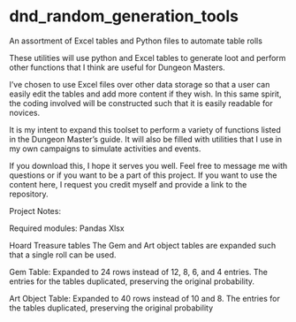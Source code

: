 ﻿# dnd_random_generation_tools
 An assortment of Excel tables and Python files to automate table rolls

These utilities will use python and Excel tables to generate loot and perform other functions that I think are useful for Dungeon Masters. 

I’ve chosen to use Excel files over other data storage so that a user can easily edit the tables and add more content if they wish. In this same spirit, the coding involved will be constructed such that it is easily readable for novices.

It is my intent to expand this toolset to perform a variety of functions listed in the Dungeon Master’s guide. It will also be filled with utilities that I use in my own campaigns to simulate activities and events. 

If you download this, I hope it serves you well. Feel free to message me with questions or if you want to be a part of this project. If you want to use the content here, I request you credit myself and provide a link to the repository.


































Project Notes:

Required modules:
Pandas
Xlsx




Hoard Treasure tables
The Gem and Art object tables are expanded such that a single roll can be used. 

Gem Table: Expanded to 24 rows instead of 12, 8, 6, and 4 entries. The entries for the tables duplicated, preserving the original probability.

Art Object Table: Expanded to 40 rows instead of 10 and 8. The entries for the tables duplicated, preserving the original probability

